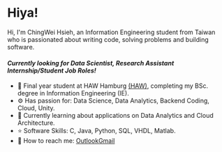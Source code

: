 # Hiya!

Hi, I'm ChingWei Hsieh, an Information Engineering student from Taiwan who is passionated about writing code, solving problems and building software.

#### *Currently looking for Data Scientist, Research Assistant Internship/Student Job Roles!*

- 🏢 Final year student at HAW Hamburg [(HAW)](https://www.haw-hamburg.de), completing my BSc. degree in Information Engineering (IE). 
- ⚙️ Has passion for: Data Science, Data Analytics,  Backend Coding, Cloud, Unity.
- 🌱 Currently learning about applications on Data Analytics and Cloud Architecture.
- ⭐ Software Skills: C, Java, Python, SQL, VHDL, Matlab.
- 💬 How to reach me: [Outlook](mailto:chingwei.hsieh@haw-hamburg.de)[Gmail](mailto:paige080298@gmail.com)


